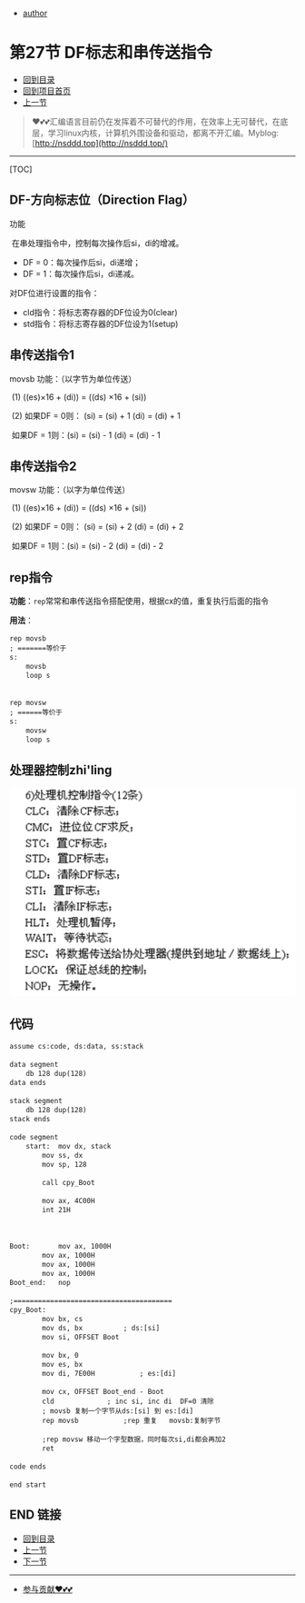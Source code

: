 + [author](https://github.com/3293172751)

# 第27节 DF标志和串传送指令

+ [回到目录](../README.md)
+ [回到项目首页](../../README.md)
+ [上一节](26.md)
> ❤️💕💕汇编语言目前仍在发挥着不可替代的作用，在效率上无可替代，在底层，学习linux内核，计算机外围设备和驱动，都离不开汇编。Myblog:[http://nsddd.top](http://nsddd.top/)
---
[TOC]

## DF-方向标志位（Direction Flag）

功能 

​    在串处理指令中，控制每次操作后si，di的增减。 

-  DF = 0：每次操作后si，di递增； 
-  DF = 1：每次操作后si，di递减。

对DF位进行设置的指令： 

-  cld指令：将标志寄存器的DF位设为0(clear) 
-  std指令：将标志寄存器的DF位设为1(setup)



## 串传送指令1

movsb 功能：（以字节为单位传送）

​    (1) ((es)×16 + (di)) = ((ds) ×16 + (si)) 

​    (2) 如果DF = 0则： (si) = (si) + 1 (di) = (di) + 1 

​       如果DF = 1则：(si) = (si) - 1 (di) = (di) - 1 



## 串传送指令2

movsw 功能：（以字为单位传送） 

​    (1) ((es)×16 + (di)) = ((ds) ×16 + (si)) 

​    (2) 如果DF = 0则： (si) = (si) + 2 (di) = (di) + 2 

​       如果DF = 1则：(si) = (si) - 2 (di) = (di) - 2



## rep指令

**功能**：`rep`常常和串传送指令搭配使用，根据cx的值，重复执行后面的指令

**用法**：

```assembly
rep movsb
; =======等价于
s:
	movsb
	loop s
	
	
rep movsw
; ======等价于
s:
	movsw
	loop s
```



## 处理器控制zhi'ling

![image-20220809172602881](assets/image-20220809172602881.png)



## 代码

```assembly
assume cs:code, ds:data, ss:stack
 
data segment
	db 128 dup(128)
data ends
 
stack segment
	db 128 dup(128)
stack ends
 
code segment
	start:	mov dx, stack
		mov ss, dx
		mov sp, 128
 
		call cpy_Boot
 
		mov ax, 4C00H
		int 21H	
 
 
 
Boot:		mov ax, 1000H
		mov ax, 1000H
		mov ax, 1000H
		mov ax, 1000H
Boot_end:	nop
 
;=======================================
cpy_Boot:
		mov bx, cs
		mov ds, bx			; ds:[si]
		mov si, OFFSET Boot
		
		mov bx, 0
		mov es, bx
		mov di, 7E00H			; es:[di]
		
		mov cx, OFFSET Boot_end - Boot
		cld				; inc si, inc di  DF=0 清除
		; movsb 复制一个字节从ds:[si] 到 es:[di]
		rep movsb			;rep 重复   movsb:复制字节
		
		;rep movsw 移动一个字型数据，同时每次si,di都会再加2
		ret
 
code ends
 
end start
```





## END 链接

+ [回到目录](../README.md)
+ [上一节](26.md)
+ [下一节](28.md)
---
+ [参与贡献❤️💕💕](https://github.com/3293172751/Block_Chain/blob/master/Git/git-contributor.md)